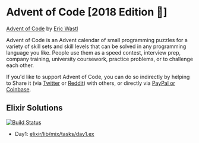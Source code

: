 # Advent of Code [2018 Edition 🎄]

[Advent of Code](http://adventofcode.com/2018/about) by [Eric Wastl](http://was.tl/)

Advent of Code is an Advent calendar of small programming puzzles for a variety
of skill sets and skill levels that can be solved in any programming language
you like. People use them as a speed contest, interview prep, company training,
university coursework, practice problems, or to challenge each other.

If you'd like to support Advent of Code, you can do so indirectly by helping to
Share it (via
[Twitter](https://twitter.com/intent/tweet?text=Daily+programming+puzzles+at+Advent+of+Code&url=https%3A%2F%2Fadventofcode%2Ecom%2F&related=ericwastl&hashtags=AdventOfCode)
or
[Reddit](http://www.reddit.com/submit?url=https%3A%2F%2Fadventofcode%2Ecom%2F&title=Daily+programming+puzzles+at+Advent+of+Code))
with others, or directly via [PayPal or Coinbase](https://adventofcode.com/2018/support).


## Elixir Solutions

[![Build Status](https://semaphoreci.com/api/v1/grekko/adventofcode-com-2018/branches/master/badge.svg)](https://semaphoreci.com/grekko/adventofcode-com-2018)

- Day1: [elixir/lib/mix/tasks/day1.ex](elixir/lib/mix/tasks/day1.ex)

